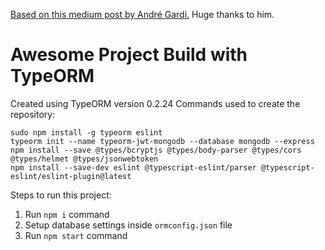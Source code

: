 [Based on this medium post by André Gardi.](https://medium.com/javascript-in-plain-english/creating-a-rest-api-with-jwt-authentication-and-role-based-authorization-using-typescript-fbfa3cab22a4) Huge thanks to him.

# Awesome Project Build with TypeORM

Created using TypeORM version 0.2.24
Commands used to create the repository:

```
sudo npm install -g typeorm eslint
typeorm init --name typeorm-jwt-mongodb --database mongodb --express
npm install --save @types/bcryptjs @types/body-parser @types/cors @types/helmet @types/jsonwebtoken
npm install --save-dev eslint @typescript-eslint/parser @typescript-eslint/eslint-plugin@latest
```

Steps to run this project:

1. Run `npm i` command
2. Setup database settings inside `ormconfig.json` file
3. Run `npm start` command

